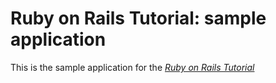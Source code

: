 # Ruby on Rails Tutorial: sample application

This is the sample application for the
[*Ruby on Rails Tutorial*](http://railsturotial.org/)
